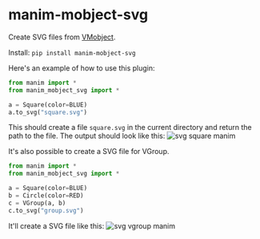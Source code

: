 # manim-mobject-svg

Create SVG files from [VMobject](https://docs.manim.community/en/stable/reference/manim.mobject.types.vectorized_mobject.VMobject.html).

Install: `pip install manim-mobject-svg`

Here's an example of how to use this plugin:

```python
from manim import *
from manim_mobject_svg import *

a = Square(color=BLUE)
a.to_svg("square.svg")
```
This should create a file `square.svg` in the current directory and return the path to the file. The output should look like this:
![svg square manim](https://user-images.githubusercontent.com/49693820/214828793-bf764d46-93b2-4622-bd1e-c68c42206b46.svg)

It's also possible to create a SVG file for VGroup.

```python
from manim import *
from manim_mobject_svg import *

a = Square(color=BLUE)
b = Circle(color=RED)
c = VGroup(a, b)
c.to_svg("group.svg")
```
It'll create a SVG file like this:
![svg vgroup manim](https://user-images.githubusercontent.com/49693820/214829098-6680ca28-6f2b-4bb6-b376-f7858532c1c3.svg)
